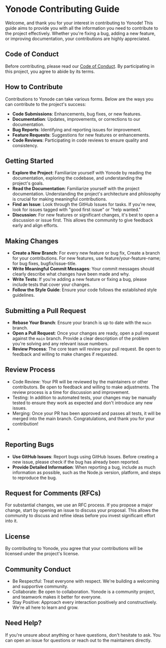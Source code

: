 # Yonode Contributing Guide

Welcome, and thank you for your interest in contributing to Yonode! This guide aims to provide you with all the information you need to contribute to the project effectively. Whether you're fixing a bug, adding a new feature, or improving documentation, your contributions are highly appreciated.

## Code of Conduct

Before contributing, please read our [Code of Conduct](CODE_OF_CONDUCT.md). By participating in this project, you agree to abide by its terms.

## How to Contribute

Contributions to Yonode can take various forms. Below are the ways you can contribute to the project's success:

- **Code Submissions**: Enhancements, bug fixes, or new features.
- **Documentation**: Updates, improvements, or corrections to our documentation.
- **Bug Reports**: Identifying and reporting issues for improvement.
- **Feature Requests**: Suggestions for new features or enhancements.
- **Code Reviews**: Participating in code reviews to ensure quality and consistency.

## Getting Started

- **Explore the Project**: Familiarize yourself with Yonode by reading the documentation, exploring the codebase, and understanding the project's goals.
- **Read the Documentation**: Familiarize yourself with the project documentation. Understanding the project's architecture and philosophy is crucial for making meaningful contributions.
- **Find an Issue**: Look through the GitHub Issues for tasks. If you're new, look for issues tagged with "good first issue" or "help wanted."
- **Discussion**: For new features or significant changes, it's best to open a discussion or issue first. This allows the community to give feedback early and align efforts.

## Making Changes

- **Create a New Branch**: For every new feature or bug fix, Create a branch for your contributions. For new features, use feature/your-feature-name; for bug fixes, bugfix/issue-title.
- **Write Meaningful Commit Messages**: Your commit messages should clearly describe what changes have been made and why.
- **Write Tests**: If you're adding a new feature or fixing a bug, please include tests that cover your changes.
- **Follow the Style Guide**: Ensure your code follows the established style guidelines.

## Submitting a Pull Request

- **Rebase Your Branch**: Ensure your branch is up to date with the `main` branch.
- **Open a Pull Request**: Once your changes are ready, open a pull request against the `main` branch. Provide a clear description of the problem you're solving and any relevant issue numbers.
- **Review Process**: The core team will review your pull request. Be open to feedback and willing to make changes if requested.

## Review Process

- Code Review: Your PR will be reviewed by the maintainers or other contributors. Be open to feedback and willing to make adjustments. The review process is a time for discussion and improvement.
- Testing: In addition to automated tests, your changes may be manually tested to ensure they work as expected and don't introduce any new issues.
- Merging: Once your PR has been approved and passes all tests, it will be merged into the main branch. Congratulations, and thank you for your contribution!
- 

## Reporting Bugs

- **Use GitHub Issues**: Report bugs using GitHub Issues. Before creating a new issue, please check if the bug has already been reported.
- **Provide Detailed Information**: When reporting a bug, include as much information as possible, such as the Node.js version, platform, and steps to reproduce the bug.

## Request for Comments (RFCs)

For substantial changes, we use an RFC process. If you propose a major change, start by opening an issue to discuss your proposal. This allows the community to discuss and refine ideas before you invest significant effort into it.

## License

By contributing to Yonode, you agree that your contributions will be licensed under the project's license.

## Community Conduct

- Be Respectful: Treat everyone with respect. We're building a welcoming and supportive community.
- Collaborate: Be open to collaboration. Yonode is a community project, and teamwork makes it better for everyone.
- Stay Positive: Approach every interaction positively and constructively. We're all here to learn and grow.

## Need Help?

If you're unsure about anything or have questions, don't hesitate to ask. You can open an issue for questions or reach out to the maintainers directly.